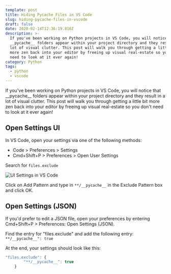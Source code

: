 ```yaml
---
template: post
title: Hiding Pycache Files in VS Code
slug: hiding-pycache-files-in-vscode
draft: false
date: 2020-02-14T12:36:19.816Z
description: >-
  If you've been working on Python projects in VS Code, you will notice that
  __pycache__ folders appear within your project directory and they result in a
  lot of visual clutter. This post will walk you through getting a little bit
  more zen back into your editor by freeing up visual real-estate so you don't
  need to look at it ever again!
category: Python
tags:
  - python
  - vscode
---
```

If you've been working on Python projects in VS Code, you will notice that \_\_pycache\_\_ folders appear within your project directory and they result in a lot of visual clutter. This post will walk you through getting a little bit more zen back into your editor by freeing up visual real-estate so you don't need to look at it ever again!

## Open Settings UI

In VS Code, open your settings via one of the following methods:

* Code > Preferences > Settings
* Cmd+Shift+P > Preferences > Open User Settings

Search for `files.exclude`

![](/media/vscode_files_exclude.png "UI Settings in VS Code")

Click on Add Pattern and type in ```**/__pycache__``` in the Exclude Pattern box and click OK.

## Open Settings (JSON)
If you'd prefer to edit a JSON file, open your preferences by entering Cmd+Shift+P > Preferences: Open Settings (JSON).

Find the entry for "files.exclude" and add the following entry:  
```**/__pycache__": true```

At the end, your settings should look like this:
```javascript
"files.exclude": {
        "**/__pycache__": true
    }
```

